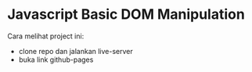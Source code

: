# Javascript Basic DOM Manipulation

Cara melihat project ini:
* clone repo dan jalankan live-server
* buka link github-pages
